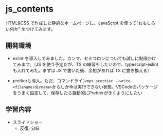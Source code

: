 # js_contents

HTML&CSS で作成した静的なホームページに、JavaScrpt を使って”おもしろい何か” をつけてみます。

## 開発環境

- eslint を導入してみました。カンマ、セミコロンについても試しに制限かけてみます。（JS を使う予定だが、TS の練習もしたいので、typescript-eslint も入れてみた。まずは JS で書いた後、余裕があれば TS に書き換える）

-  prettierも導入。ただ、コマンドライン`npx prettier --write  <filename/dirname>`からしか今は実行できない状態。VSCodeのパッケージをうまく設定して、保存したら自動的にPrettierがきくようにしたい

## 学習内容
* スライドショー
    -  反復, 分岐